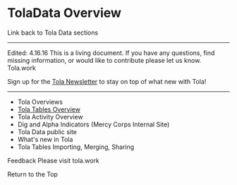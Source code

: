 # TolaData Overview



Link back to Tola Data sections


---


Edited: 4.16.16 This is a living document. If you have any questions, find missing information, or would like to contribute please let us know. Tola.work

Sign up for the [Tola Newsletter](http://toladata.us12.list-manage1.com/subscribe?u=e34c5be0454e41216568f68e6&id=c7456e1c60) to stay on top of what new with Tola!

---


* Tola Overviews
* [Tola Tables Overview](https://www.gitbook.com/book/karrlasandstrom/tola-data/edit#/edit/master/tola_table_overview.md)
* Tola Activity Overview
* Dig and Alpha Indicators (Mercy Corps Internal Site)
* Tola Data public site
* What's new in Tola
* Tola Tables  Importing, Merging, Sharing















Feedback
Please visit tola.work

Return to the Top













